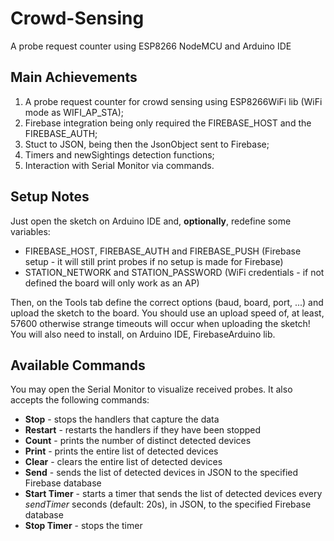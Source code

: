 # Crowd-Sensing
A probe request counter using ESP8266 NodeMCU and Arduino IDE

## Main Achievements
1. A probe request counter for crowd sensing using ESP8266WiFi lib (WiFi mode as WIFI_AP_STA);
2. Firebase integration being only required the FIREBASE_HOST and the FIREBASE_AUTH;
3. Stuct to JSON, being then the JsonObject sent to Firebase;
4. Timers and newSightings detection functions;
5. Interaction with Serial Monitor via commands.

## Setup Notes
Just open the sketch on Arduino IDE and, <b>optionally</b>, redefine some variables:
- FIREBASE_HOST, FIREBASE_AUTH and FIREBASE_PUSH (Firebase setup - it will still print probes if no setup is made for Firebase)
- STATION_NETWORK and STATION_PASSWORD (WiFi credentials - if not defined the board will only work as an AP)

Then, on the Tools tab define the correct options (baud, board, port, ...) and upload the sketch to the board. You should use an upload speed of, at least, 57600 otherwise strange timeouts will occur when uploading the sketch!
You will also need to install, on Arduino IDE, FirebaseArduino lib.

## Available Commands
You may open the Serial Monitor to visualize received probes. 
It also accepts the following commands:
- <b>Stop</b> - stops the handlers that capture the data
- <b>Restart</b> - restarts the handlers if they have been stopped
- <b>Count</b> - prints the number of distinct detected devices
- <b>Print</b> - prints the entire list of detected devices
- <b>Clear</b> - clears the entire list of detected devices
- <b>Send</b> - sends the list of detected devices in JSON to the specified Firebase database
- <b>Start Timer</b> - starts a timer that sends the list of detected devices every *sendTimer* seconds (default: 20s), in JSON, to the specified Firebase database
- <b>Stop Timer</b> - stops the timer
